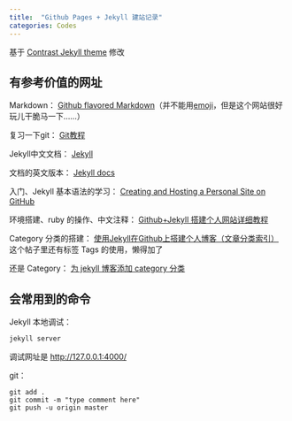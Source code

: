 ```yaml
---
title:  "Github Pages + Jekyll 建站记录"
categories: Codes
---
```


基于 [Contrast Jekyll theme](https://jekyllthemes.io/theme/contrast) 修改


## 有参考价值的网址

Markdown： [Github flavored Markdown](https://help.github.com/en/articles/basic-writing-and-formatting-syntax)（并不能用[emoji](https://www.webfx.com/tools/emoji-cheat-sheet/)，但是这个网站很好玩儿干脆马一下……）

复习一下git： [Git教程](https://www.liaoxuefeng.com/wiki/896043488029600)

Jekyll中文文档： [Jekyll](https://www.jekyll.com.cn/)

文档的英文版本： [Jekyll docs](https://jekyllrb.com/)

入门、Jekyll 基本语法的学习： [Creating and Hosting a Personal Site on GitHub](http://jmcglone.com/guides/github-pages/)

环境搭建、ruby 的操作、中文注释： [Github+Jekyll 搭建个人网站详细教程](https://www.jianshu.com/p/9f71e260925d)

Category 分类的搭建： [
使用Jekyll在Github上搭建个人博客（文章分类索引）](https://segmentfault.com/a/1190000000406017) 这个帖子里还有标签 Tags 的使用，懒得加了

还是 Category： [为 jekyll 博客添加 category 分类](https://justjavac.com/jekyll/2012/05/22/use-category-plugin-for-jekyll-blog.html)



## 会常用到的命令

Jekyll 本地调试：
```ruby
jekyll server
```

调试网址是 http://127.0.0.1:4000/

git：
```git
git add .
git commit -m "type comment here"
git push -u origin master
```
